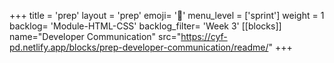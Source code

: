 +++
title = 'prep'
layout = 'prep'
emoji= '📝'
menu_level = ['sprint']
weight = 1
backlog= 'Module-HTML-CSS'
backlog_filter= 'Week 3'
[[blocks]]
name="Developer Communication"
src="https://cyf-pd.netlify.app/blocks/prep-developer-communication/readme/"
+++


